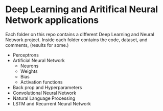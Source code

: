 # Deep Learning and Aritifical Neural Network applications 


Each folder on this repo contains a different Deep Learning and Neural Network project. Inside each folder contains the code, dataset, and comments, (results for some.)

- Perceptrons 
- Artificial Neural Network
  - Neurons
  - Weights
  - Bias 
  - Activation functions  
- Back prop and Hyperparameters
- Convolutional Neural Network
- Natural Language Processing
- LSTM and Recurrent Neural Network


